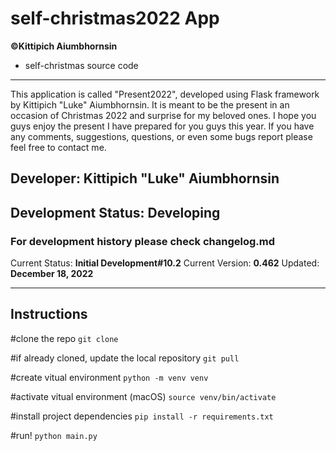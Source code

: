 # self-christmas2022 App

**©Kittipich Aiumbhornsin**
- self-christmas source code
--- 
This application is called "Present2022", developed using Flask framework by Kittipich "Luke" Aiumbhornsin.
It is meant to be the present in an occasion of Christmas 2022 and surprise for my beloved ones. I hope you guys enjoy the present I have prepared for you guys this year. If you have any comments, suggestions, questions, or even some bugs report please feel free to contact me.

## Developer: Kittipich "Luke" Aiumbhornsin

## Development Status: **Developing**

### For development history please check changelog.md

Current Status: **Initial Development#10.2**
Current Version: **0.462**
Updated: **December 18, 2022**

---

## Instructions

#clone the repo
`git clone`

#if already cloned, update the local repository
`git pull`

#create vitual environment
`python -m venv venv`

#activate vitual environment (macOS)
`source venv/bin/activate`

#install project dependencies
`pip install -r requirements.txt`

#run!
`python main.py`
